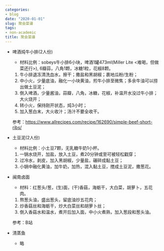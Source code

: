 ```yaml
---
categories:
- blog
date: "2020-01-01"
slug: 聚会菜谱
tags:
- non-academic
title: 聚会菜谱
---
```




- 啤酒炖牛小排(2人份)

  - 材料比例：sobeys牛小排6小块，啤酒1罐473ml(Miller Lite <难喝，但做菜还行>), 6瓣蒜，八角1颗，冰糖1粒，花椒8颗。

  1. 牛小排退冻清洗血水，擦干；撒盐和黑胡椒；裹地瓜粉/生粉；
  2. 中小火，少量底油，融化一小块黄油，煎牛小排至微焦；多余牛油可以捞出做土豆泥；
  3. 倒入啤酒，少量酱油，蒜瓣，八角，冰糖，花椒，补温开水没过牛小排；大火烧开；
  4. 转小火，保持刚开状态，炖3小时；
  5. 加入葱白末，大火收汁；汤汁不要全收干。

  参考：https://www.allrecipes.com/recipe/162690/simple-beef-short-ribs/

  

- 土豆泥(2人份)

  - 材料比例：小土豆7颗，无乳糖牛奶1小杯。

  1. 一锅水烧开，加盐，放入土豆，煮20分钟或至可被轻松戳穿；
  2. 过冷水，剥皮，加入黑胡椒，少量盐，碾碎成黏土豆；
  3. 小锅中融化黄油，加牛奶，加热，混入黏土豆，搅成土豆泥，撒葱花。

  

- 闽南卤面

  - 材料：红葱头/葱，(生)面，(干)香菇，海蛎干，大白菜，胡萝卜，五花肉。
  
  1. 熬葱头油，盛出葱头，留底油炒五花肉；
  2. 炒香菇丝和海蛎干，炒大白菜丝和胡萝卜丝；
  3. 倒入香菇水和温水，煮开后加入面，中小火煮熟，加入葱段和葱头油。
  
  参考：B站
  
  
  
- 清蒸鱼

  - 略